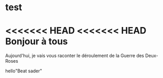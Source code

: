 # test

<<<<<<< HEAD
<<<<<<< HEAD
Bonjour à tous
=======
Aujourd'hui, je vais vous raconter le déroulement de la Guerre des Deux-Roses



hello"Beat sader"
